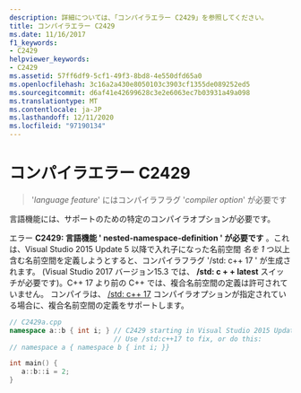 ```yaml
---
description: 詳細については、「コンパイラエラー C2429」を参照してください。
title: コンパイラエラー C2429
ms.date: 11/16/2017
f1_keywords:
- C2429
helpviewer_keywords:
- C2429
ms.assetid: 57ff6df9-5cf1-49f3-8bd8-4e550dfd65a0
ms.openlocfilehash: 3c16a2a430e8050103c3903cf1355de089252ed5
ms.sourcegitcommit: d6af41e42699628c3e2e6063ec7b03931a49a098
ms.translationtype: MT
ms.contentlocale: ja-JP
ms.lasthandoff: 12/11/2020
ms.locfileid: "97190134"
---
```

# <a name="compiler-error-c2429"></a>コンパイラエラー C2429

> '*language feature*' にはコンパイラフラグ '*compiler option*' が必要です

言語機能には、サポートのための特定のコンパイラオプションが必要です。

エラー **C2429: 言語機能 ' nested-namespace-definition ' が必要です** 。これは、Visual Studio 2015 Update 5 以降で入れ子になった名前空間 *名を 1* つ以上含む名前空間を定義しようとすると、コンパイラフラグ '/std: c++ 17 ' が生成されます。 (Visual Studio 2017 バージョン15.3 では、 **/std: c + + latest** スイッチが必要です)。C++ 17 より前の C++ では、複合名前空間の定義は許可されていません。 コンパイラは、 [/std: c++ 17](../../build/reference/std-specify-language-standard-version.md) コンパイラオプションが指定されている場合に、複合名前空間の定義をサポートします。

```cpp
// C2429a.cpp
namespace a::b { int i; } // C2429 starting in Visual Studio 2015 Update 3.
                          // Use /std:c++17 to fix, or do this:
// namespace a { namespace b { int i; }}

int main() {
   a::b::i = 2;
}
```
